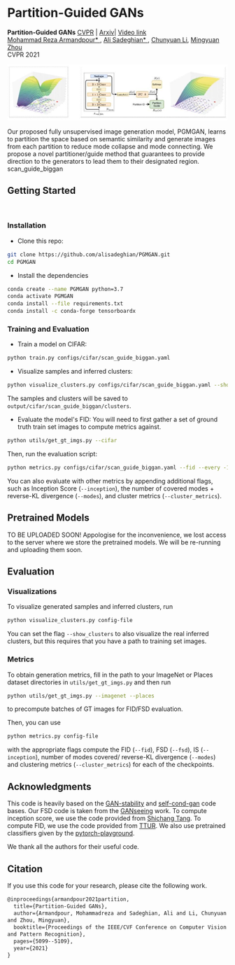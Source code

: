 # Partition-Guided GANs

**Partition-Guided GANs** [CVPR](https://openaccess.thecvf.com/content/CVPR2021/html/Armandpour_Partition-Guided_GANs_CVPR_2021_paper.html) |  [Arxiv](https://arxiv.org/abs/2104.00816)| [Video link](https://www.youtube.com/watch?v=thbZCPxWBUg&ab_channel=MohammadRezaArmandpour) <br>
[Mohammad Reza Armandpour* ](https://web.stat.tamu.edu/~armand/),
[Ali Sadeghian* ](https://scholar.google.se/citations?user=0asq4zoAAAAJ&hl=en),
[Chunyuan Li](http://chunyuan.li/),
[Mingyuan Zhou](https://mingyuanzhou.github.io/) <br>
CVPR 2021

<p align="center">
  <img src="images/teaser.jpg" />
</p>

Our proposed fully unsupervised image generation model, PGMGAN, learns to partition the space based on semantic similarity and generate images from
each partition to reduce mode collapse and mode connecting. We propose a novel partitioner/guide method that guarantees to provide direction to the generators
to lead them to their designated region. 
scan_guide_biggan


## Getting Started


<br>

### Installation
- Clone this repo:
```bash
git clone https://github.com/alisadeghian/PGMGAN.git
cd PGMGAN
```

- Install the dependencies
```bash
conda create --name PGMGAN python=3.7
conda activate PGMGAN
conda install --file requirements.txt
conda install -c conda-forge tensorboardx
```
### Training and Evaluation
- Train a model on CIFAR:
```bash
python train.py configs/cifar/scan_guide_biggan.yaml
```

- Visualize samples and inferred clusters:
```bash
python visualize_clusters.py configs/cifar/scan_guide_biggan.yaml --show_clusters
```
The samples and clusters will be saved to `output/cifar/scan_guide_biggan/clusters`.

- Evaluate the model's FID:
You will need to first gather a set of ground truth train set images to compute metrics against.
```bash
python utils/get_gt_imgs.py --cifar
```

Then, run the evaluation script:

```bash
python metrics.py configs/cifar/scan_guide_biggan.yaml --fid --every -1
```
You can also evaluate with other metrics by appending additional flags, such as Inception Score (`--inception`), the number of covered modes + reverse-KL divergence (`--modes`), and cluster metrics (`--cluster_metrics`).

## Pretrained Models

TO BE UPLOADED SOON!
Appologise for the inconvenience, we lost access to the server where we store the pretrained models. We will be re-running and uploading them soon.

## Evaluation
### Visualizations

To visualize generated samples and inferred clusters, run
```bash
python visualize_clusters.py config-file
```
You can set the flag `--show_clusters` to also visualize the real inferred clusters, but this requires that you have a path to training set images.

### Metrics
To obtain generation metrics, fill in the path to your ImageNet or Places dataset directories in `utils/get_gt_imgs.py` and then run
```bash
python utils/get_gt_imgs.py --imagenet --places
```
to precompute batches of GT images for FID/FSD evaluation.

Then, you can use
```bash
python metrics.py config-file
```
with the appropriate flags compute the FID (`--fid`), FSD (`--fsd`), IS (`--inception`), number of modes covered/ reverse-KL divergence (`--modes`) and clustering metrics (`--cluster_metrics`) for each of the checkpoints.

## Acknowledgments
This code is heavily based on the [GAN-stability](https://github.com/LMescheder/GAN_stability) and [self-cond-gan](https://github.com/stevliu/self-conditioned-gan) code bases.
Our FSD code is taken from the [GANseeing](https://github.com/davidbau/ganseeing) work.
To compute inception score, we use the code provided from [Shichang Tang](https://github.com/tsc2017/Inception-Score.git).
To compute FID, we use the code provided from [TTUR](https://github.com/bioinf-jku/TTUR).
We also use pretrained classifiers given by the [pytorch-playground](https://github.com/aaron-xichen/pytorch-playground).

We thank all the authors for their useful code.

## Citation
If you use this code for your research, please cite the following work.
```
@inproceedings{armandpour2021partition,
  title={Partition-Guided GANs},
  author={Armandpour, Mohammadreza and Sadeghian, Ali and Li, Chunyuan and Zhou, Mingyuan},
  booktitle={Proceedings of the IEEE/CVF Conference on Computer Vision and Pattern Recognition},
  pages={5099--5109},
  year={2021}
}
```
